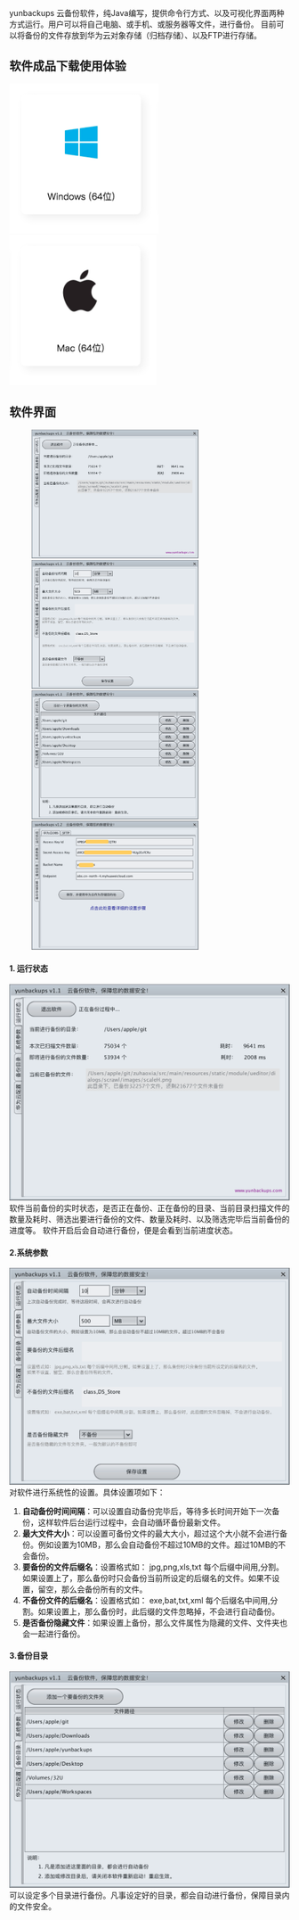 yunbackups 云备份软件，纯Java编写，提供命令行方式、以及可视化界面两种方式运行。用户可以将自己电脑、或手机、或服务器等文件，进行备份。
目前可以将备份的文件存放到华为云对象存储（归档存储）、以及FTP进行存储。

## 软件成品下载使用体验
[![Windows 64位](images/download_windows_64.png)](http://down.leimingyun.com/yunbackups/yunbackups_windows_64.zip)
[![Mac](images/download_mac.png)](http://down.leimingyun.com/yunbackups/yunbackups.dmg)

## 软件界面
<figure class="two">
    <img src="images/yunxingzhuangtai.png" width="300"/><img src="images/xitongcanshu.png" width="300"/><img src="images/beifenmulu.png" width="300"/><img src="images/huaweiyunconfig.png" width="300"/>
</figure>

#### 1. 运行状态
![](https://github.com/xnx3/yunbackups/blob/master/images/yunxingzhuangtai.png?raw=true)
软件当前备份的实时状态，是否正在备份、正在备份的目录、当前目录扫描文件的数量及耗时、筛选出要进行备份的文件、数量及耗时、以及筛选完毕后当前备份的进度等。
软件开启后会自动进行备份，便是会看到当前进度状态。 

#### 2.系统参数
![](https://github.com/xnx3/yunbackups/blob/master/images/xitongcanshu.png?raw=true)
对软件进行系统性的设置。具体设置项如下：
1. **自动备份时间间隔**：可以设置自动备份完毕后，等待多长时间开始下一次备份，这样软件后台运行过程中，会自动循环备份最新文件。
1. **最大文件大小**：可以设置可备份文件的最大大小，超过这个大小就不会进行备份。例如设置为10MB，那么会自动备份不超过10MB的文件。超过10MB的不会备份。
1. **要备份的文件后缀名**：设置格式如： jpg,png,xls,txt  每个后缀中间用,分割。如果设置上了，那么备份时只会备份当前所设定的后缀名的文件。如果不设置，留空，那么会备份所有的文件。
1. **不备份文件的后缀名**：设置格式如： exe,bat,txt,xml  每个后缀名中间用,分割。如果设置上，那么备份时，此后缀的文件忽略掉，不会进行自动备份。
1. **是否备份隐藏文件**：如果设置上备份，那么文件属性为隐藏的文件、文件夹也会一起进行备份。

#### 3.备份目录
![](https://github.com/xnx3/yunbackups/blob/master/images/beifenmulu.png?raw=true)
可以设定多个目录进行备份。凡事设定好的目录，都会自动进行备份，保障目录内的文件安全。

